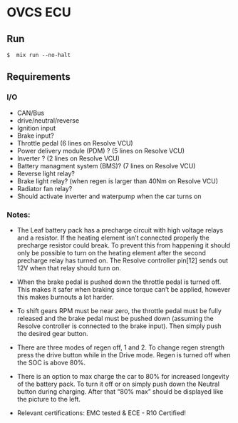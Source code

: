 # OVCS ECU

## Run

```
$  mix run --no-halt 
```

## Requirements

### I/O

* CAN/Bus
* drive/neutral/reverse
* Ignition input
* Brake input? 
* Throttle pedal (6 lines on Resolve VCU)
* Power delivery module (PDM) ? (5 lines on Resolve VCU)
* Inverter ? (2 lines on Resolve VCU)
* Battery managment system (BMS)? (7 lines on Resolve VCU)
* Reverse light relay?
* Brake light relay? (when regen is larger than 40Nm on Resolve VCU)
* Radiator fan relay?
* Should activate inverter and waterpump when the car turns on


### Notes:

- The Leaf battery pack has a precharge circuit with high voltage relays and a resistor. If the heating element isn’t connected properly the precharge resistor could break. To prevent this from happening it should only be possible to turn on the heating element after the second precharge relay has turned on. The Resolve controller pin[12] sends out 12V when that relay should turn on.

- When the brake pedal is pushed down the throttle pedal is turned off. This makes it safer when braking since torque can’t be applied, however this makes burnouts a lot harder.

- To shift gears RPM must be near zero, the throttle pedal must be fully released and the brake pedal must be pushed down (assuming the Resolve controller is connected to the brake input). Then simply push the desired gear button.

- There are three modes of regen off, 1 and 2. To change regen strength press the drive button while in the Drive mode. Regen is turned off when the SOC is above 80%.

- There is an option to max charge the car to 80% for increased longevity of the battery pack. To turn it off or on simply push down the Neutral button during charging. After that “80% max” should be displayed like the picture to the left. 

- Relevant certifications: EMC tested & ECE - R10 Certified!

